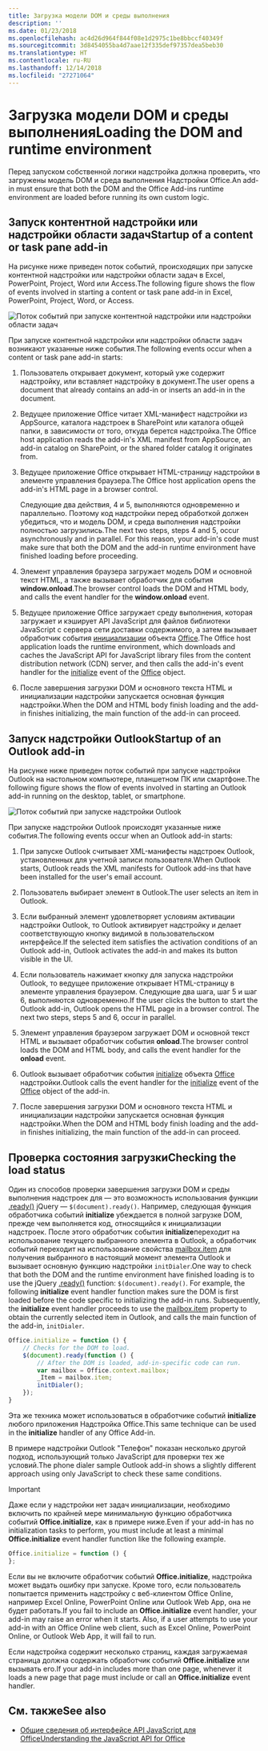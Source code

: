 ```yaml
---
title: Загрузка модели DOM и среды выполнения
description: ''
ms.date: 01/23/2018
ms.openlocfilehash: ac4d26d964f844f08e1d2975c1be8bbccf40349f
ms.sourcegitcommit: 3d8454055ba4d7aae12f335def97357dea5beb30
ms.translationtype: HT
ms.contentlocale: ru-RU
ms.lasthandoff: 12/14/2018
ms.locfileid: "27271064"
---
```

# <a name="loading-the-dom-and-runtime-environment"></a><span data-ttu-id="f7477-102">Загрузка модели DOM и среды выполнения</span><span class="sxs-lookup"><span data-stu-id="f7477-102">Loading the DOM and runtime environment</span></span>



<span data-ttu-id="f7477-103">Перед запуском собственной логики надстройка должна проверить, что загружены модель DOM и среда выполнения Надстройки Office.</span><span class="sxs-lookup"><span data-stu-id="f7477-103">An add-in must ensure that both the DOM and the Office Add-ins runtime environment are loaded before running its own custom logic.</span></span> 

## <a name="startup-of-a-content-or-task-pane-add-in"></a><span data-ttu-id="f7477-104">Запуск контентной надстройки или надстройки области задач</span><span class="sxs-lookup"><span data-stu-id="f7477-104">Startup of a content or task pane add-in</span></span>

<span data-ttu-id="f7477-105">На рисунке ниже приведен поток событий, происходящих при запуске контентной надстройки или надстройки области задач в Excel, PowerPoint, Project, Word или Access.</span><span class="sxs-lookup"><span data-stu-id="f7477-105">The following figure shows the flow of events involved in starting a content or task pane add-in in Excel, PowerPoint, Project, Word, or Access.</span></span>

![Поток событий при запуске контентной надстройки или надстройки области задач](../images/office15-app-sdk-loading-dom-agave-runtime.png)

<span data-ttu-id="f7477-107">При запуске контентной надстройки или надстройки области задач возникают указанные ниже события.</span><span class="sxs-lookup"><span data-stu-id="f7477-107">The following events occur when a content or task pane add-in starts:</span></span> 



1. <span data-ttu-id="f7477-108">Пользователь открывает документ, который уже содержит надстройку, или вставляет надстройку в документ.</span><span class="sxs-lookup"><span data-stu-id="f7477-108">The user opens a document that already contains an add-in or inserts an add-in in the document.</span></span>
    
2. <span data-ttu-id="f7477-109">Ведущее приложение Office читает XML-манифест надстройки из AppSource, каталога надстроек в SharePoint или каталога общей папки, в зависимости от того, откуда берется надстройка.</span><span class="sxs-lookup"><span data-stu-id="f7477-109">The Office host application reads the add-in's XML manifest from AppSource, an add-in catalog on SharePoint, or the shared folder catalog it originates from.</span></span>
    
3. <span data-ttu-id="f7477-110">Ведущее приложение Office открывает HTML-страницу надстройки в элементе управления браузера.</span><span class="sxs-lookup"><span data-stu-id="f7477-110">The Office host application opens the add-in's HTML page in a browser control.</span></span>
    
    <span data-ttu-id="f7477-p101">Следующие два действия, 4 и 5, выполняются одновременно и параллельно. Поэтому код надстройки перед обработкой должен убедиться, что и модель DOM, и среда выполнения надстройки полностью загрузились.</span><span class="sxs-lookup"><span data-stu-id="f7477-p101">The next two steps, steps 4 and 5, occur asynchronously and in parallel. For this reason, your add-in's code must make sure that both the DOM and the add-in runtime environment have finished loading before proceeding.</span></span>
    
4. <span data-ttu-id="f7477-113">Элемент управления браузера загружает модель DOM и основной текст HTML, а также вызывает обработчик для события  **window.onload**.</span><span class="sxs-lookup"><span data-stu-id="f7477-113">The browser control loads the DOM and HTML body, and calls the event handler for the  **window.onload** event.</span></span>
    
5. <span data-ttu-id="f7477-114">Ведущее приложение Office загружает среду выполнения, которая загружает и кэширует API JavaScript для файлов библиотеки JavaScript с сервера сети доставки содержимого, а затем вызывает обработчик события [инициализации](https://docs.microsoft.com/javascript/api/office?view=office-js) объекта [Office](https://docs.microsoft.com/javascript/api/office?view=office-js).</span><span class="sxs-lookup"><span data-stu-id="f7477-114">The Office host application loads the runtime environment, which downloads and caches the JavaScript API for JavaScript library files from the content distribution network (CDN) server, and then calls the add-in's event handler for the [initialize](https://docs.microsoft.com/javascript/api/office?view=office-js) event of the [Office](https://docs.microsoft.com/javascript/api/office?view=office-js) object.</span></span>
    
6. <span data-ttu-id="f7477-115">После завершения загрузки DOM и основного текста HTML и инициализации надстройки запускается основная функция надстройки.</span><span class="sxs-lookup"><span data-stu-id="f7477-115">When the DOM and HTML body finish loading and the add-in finishes initializing, the main function of the add-in can proceed.</span></span>
    

## <a name="startup-of-an-outlook-add-in"></a><span data-ttu-id="f7477-116">Запуск надстройки Outlook</span><span class="sxs-lookup"><span data-stu-id="f7477-116">Startup of an Outlook add-in</span></span>



<span data-ttu-id="f7477-117">На рисунке ниже приведен поток событий при запуске надстройки Outlook на настольном компьютере, планшетном ПК или смартфоне.</span><span class="sxs-lookup"><span data-stu-id="f7477-117">The following figure shows the flow of events involved in starting an Outlook add-in running on the desktop, tablet, or smartphone.</span></span>

![Поток событий при запуске надстройки Outlook](../images/outlook15-loading-dom-agave-runtime.png)

<span data-ttu-id="f7477-119">При запуске надстройки Outlook происходят указанные ниже события.</span><span class="sxs-lookup"><span data-stu-id="f7477-119">The following events occur when an Outlook add-in starts:</span></span> 



1. <span data-ttu-id="f7477-120">При запуске Outlook считывает XML-манифесты надстроек Outlook, установленных для учетной записи пользователя.</span><span class="sxs-lookup"><span data-stu-id="f7477-120">When Outlook starts, Outlook reads the XML manifests for Outlook add-ins that have been installed for the user's email account.</span></span>
    
2. <span data-ttu-id="f7477-121">Пользователь выбирает элемент в Outlook.</span><span class="sxs-lookup"><span data-stu-id="f7477-121">The user selects an item in Outlook.</span></span>
    
3. <span data-ttu-id="f7477-122">Если выбранный элемент удовлетворяет условиям активации надстройки Outlook, то Outlook активирует надстройку и делает соответствующую кнопку видимой в пользовательском интерфейсе.</span><span class="sxs-lookup"><span data-stu-id="f7477-122">If the selected item satisfies the activation conditions of an Outlook add-in, Outlook activates the add-in and makes its button visible in the UI.</span></span>
    
4. <span data-ttu-id="f7477-p102">Если пользователь нажимает кнопку для запуска надстройки Outlook, то ведущее приложение открывает HTML-страницу в элементе управления браузером. Следующие два шага, шаг 5 и шаг 6, выполняются одновременно.</span><span class="sxs-lookup"><span data-stu-id="f7477-p102">If the user clicks the button to start the Outlook add-in, Outlook opens the HTML page in a browser control. The next two steps, steps 5 and 6, occur in parallel.</span></span>
    
5. <span data-ttu-id="f7477-125">Элемент управления браузером загружает DOM и основной текст HTML и вызывает обработчик события  **onload**.</span><span class="sxs-lookup"><span data-stu-id="f7477-125">The browser control loads the DOM and HTML body, and calls the event handler for the  **onload** event.</span></span>
    
6. <span data-ttu-id="f7477-126">Outlook вызывает обработчик события [initialize](https://docs.microsoft.com/javascript/api/office?view=office-js) объекта [Office](https://docs.microsoft.com/javascript/api/office?view=office-js) надстройки.</span><span class="sxs-lookup"><span data-stu-id="f7477-126">Outlook calls the event handler for the [initialize](https://docs.microsoft.com/javascript/api/office?view=office-js) event of the [Office](https://docs.microsoft.com/javascript/api/office?view=office-js) object of the add-in.</span></span>
    
7. <span data-ttu-id="f7477-127">После завершения загрузки DOM и основного текста HTML и инициализации надстройки запускается основная функция надстройки.</span><span class="sxs-lookup"><span data-stu-id="f7477-127">When the DOM and HTML body finish loading and the add-in finishes initializing, the main function of the add-in can proceed.</span></span>
    

## <a name="checking-the-load-status"></a><span data-ttu-id="f7477-128">Проверка состояния загрузки</span><span class="sxs-lookup"><span data-stu-id="f7477-128">Checking the load status</span></span>


<span data-ttu-id="f7477-p103">Один из способов проверки завершения загрузки DOM и среды выполнения надстроек для — это возможность использования функции [.ready()](https://api.jquery.com/ready/) jQuery — `$(document).ready()`. Например, следующая функция обработчика событий  **initialize** убеждается в полной загрузке DOM, прежде чем выполняется код, относящийся к инициализации надстроек. После этого обработчик события **initialize**переходит на использование текущего выбранного элемента в Outlook, а обработчик событий переходит на использование свойства [mailbox.item](https://docs.microsoft.com/javascript/api/outlook/office.mailbox?view=office-js) для получения выбранного в настоящий момент элемента Outlook и вызывает основную функцию надстройки `initDialer`.</span><span class="sxs-lookup"><span data-stu-id="f7477-p103">One way to check that both the DOM and the runtime environment have finished loading is to use the jQuery [.ready()](https://api.jquery.com/ready/) function: `$(document).ready()`. For example, the following  **initialize** event handler function makes sure the DOM is first loaded before the code specific to initializing the add-in runs. Subsequently, the **initialize** event handler proceeds to use the [mailbox.item](https://docs.microsoft.com/javascript/api/outlook/office.mailbox?view=office-js) property to obtain the currently selected item in Outlook, and calls the main function of the add-in, `initDialer`.</span></span>


```js
Office.initialize = function () {
    // Checks for the DOM to load.
    $(document).ready(function () {
        // After the DOM is loaded, add-in-specific code can run.
        var mailbox = Office.context.mailbox;
        _Item = mailbox.item;
        initDialer();
    });
}
```

<span data-ttu-id="f7477-132">Эта же техника может использоваться в обработчике событий  **initialize** любого приложения Надстройка Office.</span><span class="sxs-lookup"><span data-stu-id="f7477-132">This same technique can be used in the  **initialize** handler of any Office Add-in.</span></span>

<span data-ttu-id="f7477-133">В примере надстройки Outlook "Телефон" показан несколько другой подход, использующий только JavaScript для проверки тех же условий.</span><span class="sxs-lookup"><span data-stu-id="f7477-133">The phone dialer sample Outlook add-in shows a slightly different approach using only JavaScript to check these same conditions.</span></span> 

> [!IMPORTANT]
> <span data-ttu-id="f7477-134">Даже если у надстройки нет задач инициализации, необходимо включить по крайней мере минимальную функцию обработчика событий **Office.initialize**, как в примере ниже.</span><span class="sxs-lookup"><span data-stu-id="f7477-134">Even if your add-in has no initialization tasks to perform, you must include at least a minimal **Office.initialize** event handler function like the following example.</span></span>

```js
Office.initialize = function () {
};
```

<span data-ttu-id="f7477-p104">Если вы не включите обработчик событий  **Office.initialize**, надстройка может выдать ошибку при запуске. Кроме того, если пользователь попытается применить надстройку с веб-клиентом Office Online, например Excel Online, PowerPoint Online или Outlook Web App, она не будет работать.</span><span class="sxs-lookup"><span data-stu-id="f7477-p104">If you fail to include an  **Office.initialize** event handler, your add-in may raise an error when it starts. Also, if a user attempts to use your add-in with an Office Online web client, such as Excel Online, PowerPoint Online, or Outlook Web App, it will fail to run.</span></span>

<span data-ttu-id="f7477-137">Если надстройка содержит несколько страниц, каждая загружаемая страница должна содержать обработчик событий  **Office.initialize** или вызывать его.</span><span class="sxs-lookup"><span data-stu-id="f7477-137">If your add-in includes more than one page, whenever it loads a new page that page must include or call an  **Office.initialize** event handler.</span></span>


## <a name="see-also"></a><span data-ttu-id="f7477-138">См. также</span><span class="sxs-lookup"><span data-stu-id="f7477-138">See also</span></span>

- [<span data-ttu-id="f7477-139">Общие сведения об интерфейсе API JavaScript для Office</span><span class="sxs-lookup"><span data-stu-id="f7477-139">Understanding the JavaScript API for Office</span></span>](understanding-the-javascript-api-for-office.md)
    
